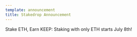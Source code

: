 ```yaml
---
template: announcement
title: Stakedrop Announcement
---
```

Stake ETH, Earn KEEP: Staking with only ETH starts July 8th!